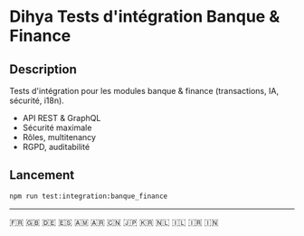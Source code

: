 # Dihya Tests d'intégration Banque & Finance

## Description
Tests d'intégration pour les modules banque & finance (transactions, IA, sécurité, i18n).

- API REST & GraphQL
- Sécurité maximale
- Rôles, multitenancy
- RGPD, auditabilité

## Lancement
```bash
npm run test:integration:banque_finance
```

---
🇫🇷 🇬🇧 🇩🇪 🇪🇸 🇦🇲 🇦🇷 🇨🇳 🇯🇵 🇰🇷 🇳🇱 🇮🇱 🇮🇷 🇮🇳

